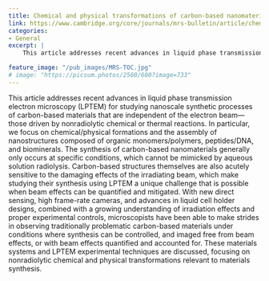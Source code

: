 ```yaml
---
title: Chemical and physical transformations of carbon-based nanomaterials observed by liquid phase transmission electron microscopy
link: https://www.cambridge.org/core/journals/mrs-bulletin/article/chemical-and-physical-transformations-of-carbonbased-nanomaterials-observed-by-liquid-phase-transmission-electron-microscopy/102928E6B1764ECD2FF8D056D30FCA6B
categories:
- General
excerpt: |
    This article addresses recent advances in liquid phase transmission electron microscopy (LPTEM) for studying nanoscale synthetic processes of carbon-based materials that are independent of the electron beam—those driven by nonradiolytic chemical or thermal reactions. In particular, we focus on chemical/physical formations and the assembly of nanostructures composed of organic monomers/polymers, peptides/DNA, and biominerals. The synthesis of carbon-based nanomaterials generally only occurs at specific conditions, which cannot be mimicked by aqueous solution radiolysis. Carbon-based structures themselves are also acutely sensitive to the damaging effects of the irradiating beam, which make studying their synthesis using LPTEM a unique challenge that is possible when beam effects can be quantified and mitigated. With new direct sensing, high frame-rate cameras, and advances in liquid cell holder designs, combined with a growing understanding of irradiation effects and proper experimental controls, microscopists have been able to make strides in observing traditionally problematic carbon-based materials under conditions where synthesis can be controlled, and imaged free from beam effects, or with beam effects quantified and accounted for. These materials systems and LPTEM experimental techniques are discussed, focusing on nonradiolytic chemical and physical transformations relevant to materials synthesis.

feature_image: "/pub_images/MRS-TOC.jpg"
# image: "https://picsum.photos/2560/600?image=733"
---
```


This article addresses recent advances in liquid phase transmission electron microscopy (LPTEM) for studying nanoscale synthetic processes of carbon-based materials that are independent of the electron beam—those driven by nonradiolytic chemical or thermal reactions. In particular, we focus on chemical/physical formations and the assembly of nanostructures composed of organic monomers/polymers, peptides/DNA, and biominerals. The synthesis of carbon-based nanomaterials generally only occurs at specific conditions, which cannot be mimicked by aqueous solution radiolysis. Carbon-based structures themselves are also acutely sensitive to the damaging effects of the irradiating beam, which make studying their synthesis using LPTEM a unique challenge that is possible when beam effects can be quantified and mitigated. With new direct sensing, high frame-rate cameras, and advances in liquid cell holder designs, combined with a growing understanding of irradiation effects and proper experimental controls, microscopists have been able to make strides in observing traditionally problematic carbon-based materials under conditions where synthesis can be controlled, and imaged free from beam effects, or with beam effects quantified and accounted for. These materials systems and LPTEM experimental techniques are discussed, focusing on nonradiolytic chemical and physical transformations relevant to materials synthesis.
